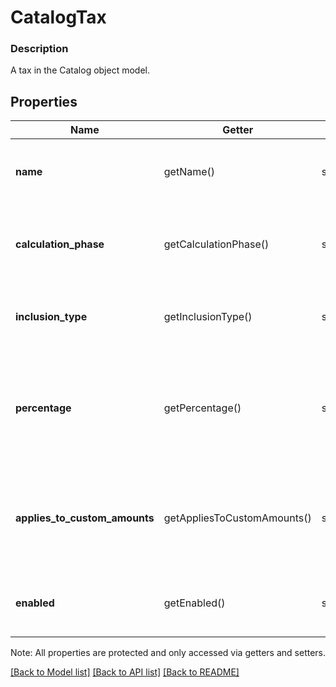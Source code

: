 # CatalogTax

### Description

A tax in the Catalog object model.

## Properties
Name | Getter | Setter | Type | Description | Notes
------------ | ------------- | ------------- | ------------- | ------------- | -------------
**name** | getName() | setName($value) | **string** | The tax&#39;s name. Searchable. This field has max length of 255 Unicode code points. | [optional] 
**calculation_phase** | getCalculationPhase() | setCalculationPhase($value) | **string** | Whether the tax is calculated based on a payment&#39;s subtotal or total. See [TaxCalculationPhase](#type-taxcalculationphase) for possible values | [optional] 
**inclusion_type** | getInclusionType() | setInclusionType($value) | **string** | Whether the tax is &#x60;ADDITIVE&#x60; or &#x60;INCLUSIVE&#x60;. See [TaxInclusionType](#type-taxinclusiontype) for possible values | [optional] 
**percentage** | getPercentage() | setPercentage($value) | **string** | The percentage of the tax in decimal form, using a &#x60;&#39;.&#39;&#x60; as the decimal separator and without a &#x60;&#39;%&#39;&#x60; sign. A value of &#x60;7.5&#x60; corresponds to 7.5%. | [optional] 
**applies_to_custom_amounts** | getAppliesToCustomAmounts() | setAppliesToCustomAmounts($value) | **bool** | If &#x60;true&#x60;, the fee applies to custom amounts entered into the Square Point of Sale app that are not associated with a particular &#x60;CatalogItem&#x60;. | [optional] 
**enabled** | getEnabled() | setEnabled($value) | **bool** | If &#x60;true&#x60;, the tax will be shown as enabled in the Square Point of Sale app. | [optional] 

Note: All properties are protected and only accessed via getters and setters.

[[Back to Model list]](../../README.md#documentation-for-models) [[Back to API list]](../../README.md#documentation-for-api-endpoints) [[Back to README]](../../README.md)

